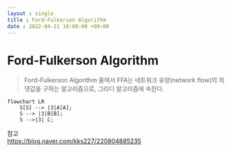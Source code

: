 ```yaml
---
layout : single
title : Ford-Fulkerson Algorithm
date : 2022-04-21 18:00:00 +09:00
---
```

# Ford-Fulkerson Algorithm 

> Ford-Fulkerson Algorithm 줄여서 FFA는 네트워크 유량(network flow)의 최댓값을 구하는 알고리즘으로, 그리디 알고리즘에 속한다.


```mermaid
flowchart LR
    S[S] --> |3|A[A];
    S --> |3|B[B];
    S -->|3| C;
```



참고  
https://blog.naver.com/kks227/220804885235